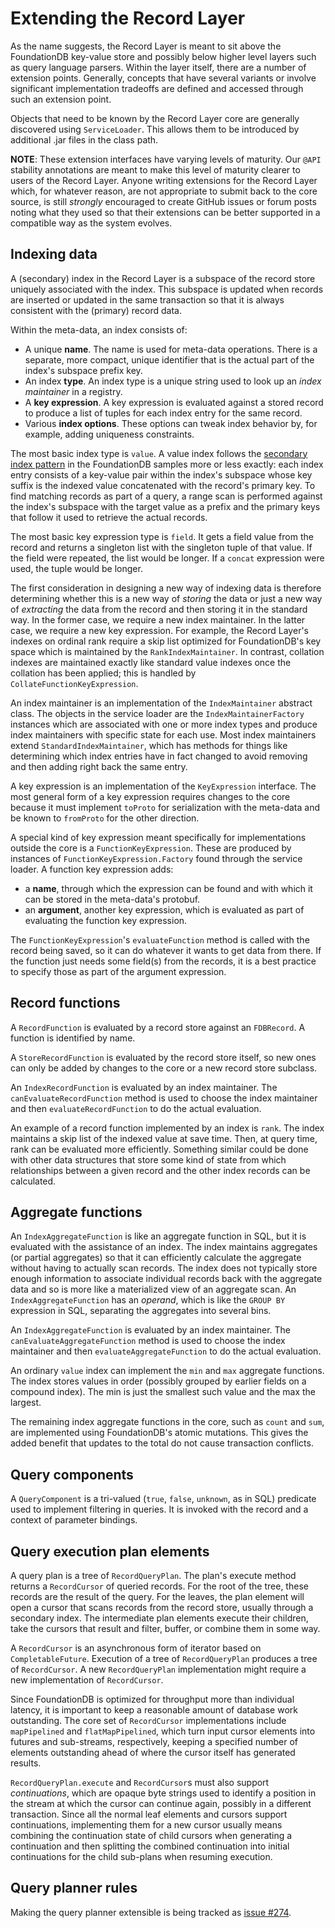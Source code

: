 # Extending the Record Layer

As the name suggests, the Record Layer is meant to sit above the FoundationDB key-value store and possibly below higher level layers such as query language parsers. Within the layer itself, there are a number of extension points. Generally, concepts that have several variants or involve significant implementation tradeoffs are defined and accessed through such an extension point.

Objects that need to be known by the Record Layer core are generally discovered using `ServiceLoader`. This allows them to be introduced by additional .jar files in the class path.

**NOTE**: These extension interfaces have varying levels of maturity. Our `@API` stability annotations are meant to make this level of maturity clearer to users of the Record Layer. Anyone writing extensions for the Record Layer which, for whatever reason, are not appropriate to submit back to the core source, is still *strongly* encouraged to create GitHub issues or forum posts noting what they used so that their extensions can be better supported in a compatible way as the system evolves.

## Indexing data

A (secondary) index in the Record Layer is a subspace of the record store uniquely associated with the index. This subspace is updated when records are inserted or updated in the same transaction so that it is always consistent with the (primary) record data.

Within the meta-data, an index consists of:

* A unique **name**. The name is used for meta-data operations. There is a separate, more compact, unique identifier that is the actual part of the index's subspace prefix key.
* An index **type**. An index type is a unique string used to look up an *index maintainer* in a registry.
* A **key expression**. A key expression is evaluated against a stored record to produce a list of tuples for each index entry for the same record.
* Various **index options**. These options can tweak index behavior by, for example, adding uniqueness constraints.

The most basic index type is `value`. A value index follows the [secondary index pattern](https://apple.github.io/foundationdb/simple-indexes.html) in the FoundationDB samples more or less exactly: each index entry consists of a key-value pair within the index's subspace whose key suffix is the indexed value concatenated with the record's primary key. To find matching records as part of a query, a range scan is performed against the index's subspace with the target value as a prefix and the primary keys that follow it used to retrieve the actual records.

The most basic key expression type is `field`. It gets a field value from the record and returns a singleton list with the singleton tuple of that value. If the field were repeated, the list would be longer. If a `concat` expression were used, the tuple would be longer.

The first consideration in designing a new way of indexing data is therefore determining whether this is a new way of *storing* the data or just a new way of *extracting* the data from the record and then storing it in the standard way. In the former case, we require a new index maintainer. In the latter case, we require a new key expression. For example, the Record Layer's indexes on ordinal rank require a skip list optimized for FoundationDB's key space which is maintained by the `RankIndexMaintainer`. In contrast, collation indexes are maintained exactly like standard value indexes once the collation has been applied; this is handled by `CollateFunctionKeyExpression`.

An index maintainer is an implementation of the `IndexMaintainer` abstract class. The objects in the service loader are the `IndexMaintainerFactory` instances which are associated with one or more index types and produce index maintainers with specific state for each use. Most index maintainers extend `StandardIndexMaintainer`, which has methods for things like determining which index entries have in fact changed to avoid removing and then adding right back the same entry.

A key expression is an implementation of the `KeyExpression` interface. The most general form of a key expression requires changes to the core because it must implement `toProto` for serialization with the meta-data and be known to `fromProto` for the other direction.

A special kind of key expression meant specifically for implementations outside the core is a `FunctionKeyExpression`. These are produced by instances of `FunctionKeyExpression.Factory` found through the service loader. A function key expression adds:

* a **name**, through which the expression can be found and with which it can be stored in the meta-data's protobuf.
* an **argument**, another key expression, which is evaluated as part of evaluating the function key expression.

The `FunctionKeyExpression`'s `evaluateFunction` method is called with the record being saved, so it can do whatever it wants to get data from there. If the function just needs some field(s) from the records, it is a best practice to specify those as part of the argument expression.

## Record functions

A `RecordFunction` is evaluated by a record store against an `FDBRecord`. A function is identified by name.

A `StoreRecordFunction` is evaluated by the record store itself, so new ones can only be added by changes to the core or a new record store subclass.

An `IndexRecordFunction` is evaluated by an index maintainer. The `canEvaluateRecordFunction` method is used to choose the index maintainer and then `evaluateRecordFunction` to do the actual evaluation.

An example of a record function implemented by an index is `rank`. The index maintains a skip list of the indexed value at save time. Then, at query time, rank can be evaluated more efficiently. Something similar could be done with other data structures that store some kind of state from which relationships between a given record and the other index records can be calculated.

## Aggregate functions

An `IndexAggregateFunction` is like an aggregate function in SQL, but it is evaluated with the assistance of an index. The index maintains aggregates (or partial aggregates) so that it can efficiently calculate the aggregate without having to actually scan records. The index does not typically store enough information to associate individual records back with the aggregate data and so is more like a materialized view of an aggregate scan. An `IndexAggregateFunction` has an *operand*, which is like the `GROUP BY` expression in SQL, separating the aggregates into several bins.

An `IndexAggregateFunction` is evaluated by an index maintainer. The `canEvaluateAggregateFunction` method is used to choose the index maintainer and then `evaluateAggregateFunction` to do the actual evaluation.

An ordinary `value` index can implement the `min` and `max` aggregate functions. The index stores values in order (possibly grouped by earlier fields on a compound index). The min is just the smallest such value and the max the largest.

The remaining index aggregate functions in the core, such as `count` and `sum`, are implemented using FoundationDB's atomic mutations. This gives the added benefit that updates to the total do not cause transaction conflicts.

## Query components

A `QueryComponent` is a tri-valued (`true`, `false`, `unknown`, as in SQL) predicate used to implement filtering in queries. It is invoked with the record and a context of parameter bindings.

## Query execution plan elements

A query plan is a tree of `RecordQueryPlan`. The plan's execute method returns a `RecordCursor` of queried records. For the root of the tree, these records are the result of the query. For the leaves, the plan element will open a cursor that scans records from the record store, usually through a secondary index. The intermediate plan elements execute their children, take the cursors that result and filter, buffer, or combine them in some way.

A `RecordCursor` is an asynchronous form of iterator based on `CompletableFuture`. Execution of a tree of `RecordQueryPlan` produces a tree of `RecordCursor`. A new `RecordQueryPlan` implementation might require a new implementation of `RecordCursor`.

Since FoundationDB is optimized for throughput more than individual latency, it is important to keep a reasonable amount of database work outstanding. The core set of `RecordCursor` implementations include `mapPipelined` and `flatMapPipelined`, which turn input cursor elements into futures and sub-streams, respectively, keeping a specified number of elements outstanding ahead of where the cursor itself has generated results.

`RecordQueryPlan.execute` and `RecordCursor`s must also support *continuations*, which are opaque byte strings used to identify a position in the stream at which the cursor can continue again, possibly in a different transaction. Since all the normal leaf elements and cursors support continuations, implementing them for a new cursor usually means combining the continuation state of child cursors when generating a continuation and then splitting the combined continuation into initial continuations for the child sub-plans when resuming execution.

## Query planner rules

Making the query planner extensible is being tracked as [issue #274](https://github.com/FoundationDB/fdb-record-layer/issues/274).


